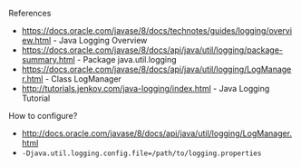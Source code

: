 

References
- https://docs.oracle.com/javase/8/docs/technotes/guides/logging/overview.html - Java Logging Overview
- https://docs.oracle.com/javase/8/docs/api/java/util/logging/package-summary.html - Package java.util.logging
- https://docs.oracle.com/javase/8/docs/api/java/util/logging/LogManager.html - Class LogManager
- http://tutorials.jenkov.com/java-logging/index.html - Java Logging Tutorial

How to configure?
- http://docs.oracle.com/javase/8/docs/api/java/util/logging/LogManager.html
- `-Djava.util.logging.config.file=/path/to/logging.properties`
